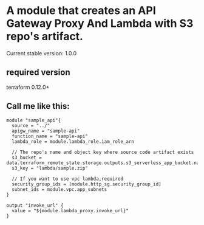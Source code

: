 # A module that creates an API Gateway Proxy And Lambda with S3 repo's artifact.
Current stable version: 1.0.0
## required version
terraform 0.12.0+
## Call me like this:

```hcl
module "sample_api"{
  source = "../"
  apigw_name = "sample-api"
  function_name = "sample-api"
  lambda_role = module.lambda_role.iam_role_arn
  
  // The repo's name and object key where source code artifact exists
  s3_bucket = data.terraform_remote_state.storage.outputs.s3_serverless_app_bucket.name
  s3_key = "lambda/sample.zip"
  
  // If you want to use vpc lambda,required
  security_group_ids = [module.http_sg.security_group_id]
  subnet_ids = module.vpc.app_subnets
}

output "invoke_url" {
  value = "${module.lambda_proxy.invoke_url}"
}

```
